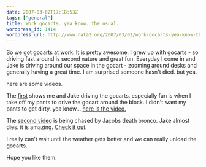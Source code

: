 ```yaml
---
date: 2007-03-02T17:18:53Z
tags: ["general"]
title: Work gocarts. yea know. the usual.
wordpress_id: 1414
wordpress_url: http://www.nata2.org/2007/03/02/work-gocarts-yea-know-the-usual/
---
```


So we got gocarts at work. It is pretty awesome. I grew up with gocarts - so driving fast around is second nature and great fun. Everyday I come in and Jake is driving around our space in the gocart - zooming around desks and generally having a great time. I am surprised someone hasn't died. but yea.

here are some videos.

The <a href="http://www.craigshimala.com/v/2274/skinnycart_64">first</a> shows me and Jake driving the gocarts. especially fun is when I take off my pants to drive the gocart around the block. I didn't want my pants to get dirty. yea know...  <a href="http://www.craigshimala.com/v/2274/skinnycart_64">here is the video.</a>

The <a href="http://www.vimeo.com/clip:148137">second video</a> is being chased by Jacobs death bronco. Jake almost dies. it is amazing. <a href="http://www.vimeo.com/clip:148137">Check it out</a>.

I really can't wait until the weather gets better and we can really unload the gocarts.

Hope you like them.
